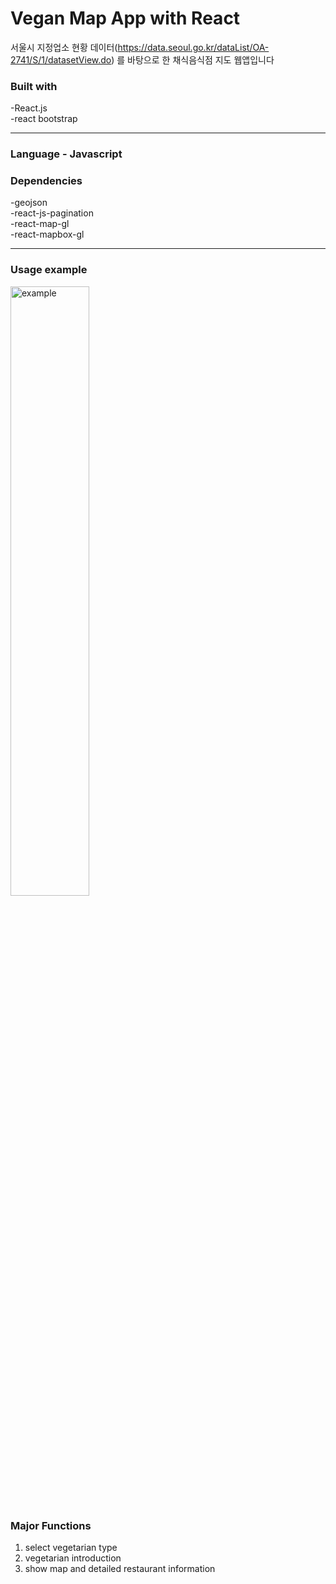 # Vegan Map App with React

서울시 지정업소 현황 데이터(https://data.seoul.go.kr/dataList/OA-2741/S/1/datasetView.do) 를 바탕으로 한 채식음식점 지도 웹앱입니다  

### Built with   
-React.js   
-react bootstrap

-------

### Language - Javascript


### Dependencies   
-geojson  
-react-js-pagination  
-react-map-gl  
-react-mapbox-gl  

--------

### Usage example   
<img src="usage example.gif" height="50%" title="vegan web app example" alt="example"></img>


### Major Functions   
1. select vegetarian type
2. vegetarian introduction
3. show map and detailed restaurant information

